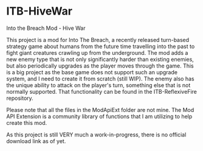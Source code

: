 # ITB-HiveWar
Into the Breach Mod - Hive War

This project is a mod for Into The Breach, a recently released turn-based strategy game about humans from the future time travelling into the past to fight giant creatures crawling up from the underground. The mod adds a new enemy type that is not only significantly harder than existing enemies, but also periodically upgrades as the player moves through the game. This is a big project as the base game does not support such an upgrade system, and I need to create it from scratch (still WIP). The enemy also has the unique ability to attack on the player's turn, something else that is not normally supported. That functionality can be found in the ITB-ReflexiveFire repository.

Please note that all the files in the ModApiExt folder are not mine. The Mod API Extension is a community library of functions that I am utilizing to help create this mod.

As this project is still VERY much a work-in-progress, there is no official download link as of yet.
